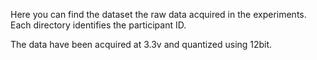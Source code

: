 Here you can find the dataset the raw data acquired in the experiments. Each directory identifies the participant ID. 

The data have been acquired at 3.3v and quantized using 12bit.
